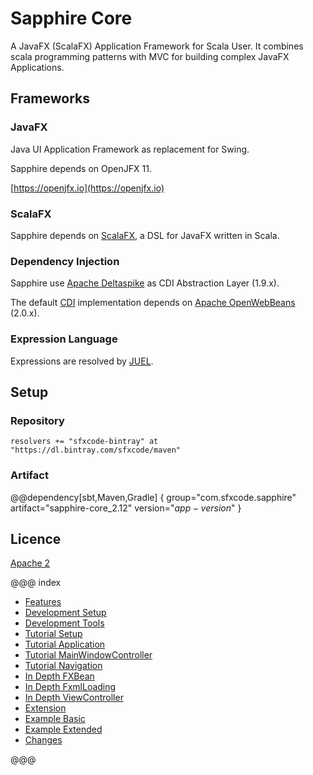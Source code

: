 # Sapphire Core

A JavaFX (ScalaFX) Application Framework for Scala User. It combines scala programming patterns with MVC for building complex JavaFX Applications.

## Frameworks

### JavaFX

Java UI Application Framework as replacement for Swing.

Sapphire depends on OpenJFX 11.

[https://openjfx.io](https://openjfx.io)


### ScalaFX

Sapphire depends on  [ScalaFX](http://www.scalafx.org/), a DSL for JavaFX written in Scala.


### Dependency Injection

Sapphire use [Apache Deltaspike](http://deltaspike.apache.org) as CDI Abstraction Layer (1.9.x).

The default [CDI](https://de.wikipedia.org/wiki/Contexts_and_Dependency_Injection) implementation depends on [Apache OpenWebBeans](http://openwebbeans.apache.org) (2.0.x).

### Expression Language

Expressions are resolved by [JUEL](http://juel.sourceforge.net).

## Setup

### Repository

```
resolvers += "sfxcode-bintray" at "https://dl.bintray.com/sfxcode/maven"

```

### Artifact

@@dependency[sbt,Maven,Gradle] {
  group="com.sfxcode.sapphire"
  artifact="sapphire-core_2.12"
  version="$app-version$"
}

## Licence

[Apache 2](https://github.com/sfxcode/sapphire-core/blob/master/LICENSE)

@@@ index

 - [Features](features.md)
 - [Development Setup](development.md)
 - [Development Tools](tools.md)
 - [Tutorial Setup](tutorial/setup.md)
 - [Tutorial Application](tutorial/application.md)
 - [Tutorial MainWindowController](tutorial/main_window.md)
 - [Tutorial Navigation](tutorial/navigation.md)
 - [In Depth FXBean](detail/fxbean.md)
 - [In Depth FxmlLoading](detail/fxml_loading.md)
 - [In Depth ViewController](detail/view_controller.md)
 - [Extension](extension.md)
 - [Example Basic](sample/basic.md)
 - [Example Extended](sample/advanced.md)
 - [Changes ](changes.md)





@@@
